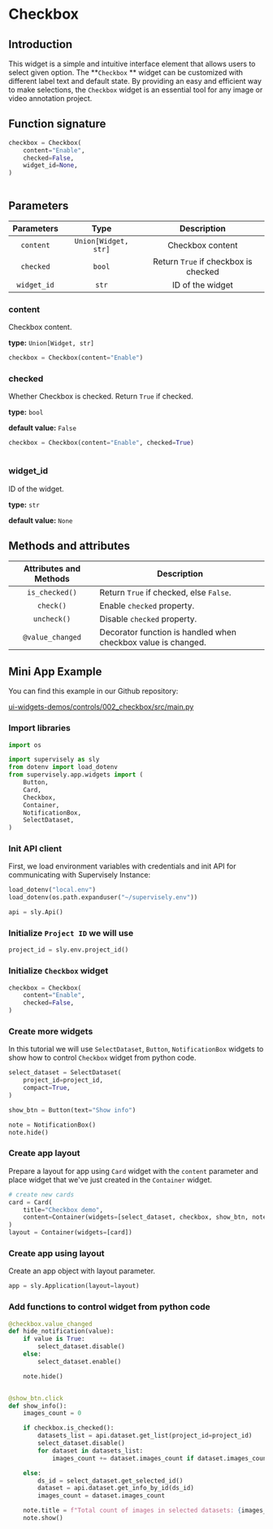 # Checkbox

## Introduction

This widget is a simple and intuitive interface element that allows users to select given option. The **`Checkbox` ** widget can be customized with different label text and default state. By providing an easy and efficient way to make selections, the `Checkbox` widget is an essential tool for any image or video annotation project.

## Function signature

```python
checkbox = Checkbox(
    content="Enable",
    checked=False,
    widget_id=None,
)
```

<figure><img src="https://user-images.githubusercontent.com/79905215/218074113-182c113e-5ac4-47ce-96b2-ace63dc59564.png" alt=""><figcaption></figcaption></figure>

## Parameters

|  Parameters |         Type         |              Description             |
| :---------: | :------------------: | :----------------------------------: |
|  `content`  | `Union[Widget, str]` |           Checkbox content           |
|  `checked`  |        `bool`        | Return `True` if checkbox is checked |
| `widget_id` |         `str`        |           ID of the widget           |

### content

Checkbox content.

**type:** `Union[Widget, str]`

```python
checkbox = Checkbox(content="Enable")
```

### checked

Whether Checkbox is checked. Return `True` if checked.

**type:** `bool`

**default value:** `False`

```python
checkbox = Checkbox(content="Enable", checked=True)
```

<figure><img src="https://user-images.githubusercontent.com/79905215/218074377-5c0ceb1e-dc3d-4405-92e2-e3b0b0602d59.png" alt=""><figcaption></figcaption></figure>

### widget\_id

ID of the widget.

**type:** `str`

**default value:** `None`

## Methods and attributes

| Attributes and Methods | Description                                                   |
| :--------------------: | ------------------------------------------------------------- |
|     `is_checked()`     | Return `True` if checked, else `False`.                       |
|        `check()`       | Enable `checked` property.                                    |
|       `uncheck()`      | Disable `checked` property.                                   |
|    `@value_changed`    | Decorator function is handled when checkbox value is changed. |

## Mini App Example

You can find this example in our Github repository:

[ui-widgets-demos/controls/002\_checkbox/src/main.py](https://github.com/supervisely-ecosystem/ui-widgets-demos/blob/master/controls/002\_checkbox/src/main.py)

### Import libraries

```python
import os

import supervisely as sly
from dotenv import load_dotenv
from supervisely.app.widgets import (
    Button,
    Card,
    Checkbox,
    Container,
    NotificationBox,
    SelectDataset,
)
```

### Init API client

First, we load environment variables with credentials and init API for communicating with Supervisely Instance:

```python
load_dotenv("local.env")
load_dotenv(os.path.expanduser("~/supervisely.env"))

api = sly.Api()
```

### Initialize `Project ID` we will use

```python
project_id = sly.env.project_id()
```

### Initialize `Checkbox` widget

```python
checkbox = Checkbox(
    content="Enable",
    checked=False,
)
```

### Create more widgets

In this tutorial we will use `SelectDataset`, `Button`, `NotificationBox` widgets to show how to control `Checkbox` widget from python code.

```python
select_dataset = SelectDataset(
    project_id=project_id,
    compact=True,
)

show_btn = Button(text="Show info")

note = NotificationBox()
note.hide()
```

### Create app layout

Prepare a layout for app using `Card` widget with the `content` parameter and place widget that we've just created in the `Container` widget.

```python
# create new cards
card = Card(
    title="Checkbox demo",
    content=Container(widgets=[select_dataset, checkbox, show_btn, note]),
)
layout = Container(widgets=[card])
```

### Create app using layout

Create an app object with layout parameter.

```python
app = sly.Application(layout=layout)
```

### Add functions to control widget from python code

```python
@checkbox.value_changed
def hide_notification(value):
    if value is True:
        select_dataset.disable()
    else:
        select_dataset.enable()

    note.hide()


@show_btn.click
def show_info():
    images_count = 0

    if checkbox.is_checked():
        datasets_list = api.dataset.get_list(project_id=project_id)
        select_dataset.disable()
        for dataset in datasets_list:
            images_count += dataset.images_count if dataset.images_count is not None else 0

    else:
        ds_id = select_dataset.get_selected_id()
        dataset = api.dataset.get_info_by_id(ds_id)
        images_count = dataset.images_count

    note.title = f"Total count of images in selected datasets: {images_count}."
    note.show()
```

<figure><img src="https://user-images.githubusercontent.com/79905215/218137018-56ad2e50-aee0-4c84-aafd-d510af804bc7.gif" alt=""><figcaption></figcaption></figure>
